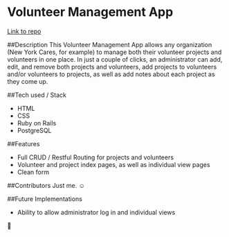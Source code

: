 # Volunteer Management App

[Link to repo](https://github.com/ambervandy/wdi_project_4_ruby/tree/master/volunteer_app "Link to repo")

##Description
This Volunteer Management App allows any organization (New York Cares, for example) to manage both their volunteer projects and 
volunteers in one place. In just a couple of clicks, an administrator can add, edit, and remove both projects and volunteers, add
projects to volunteers and/or volunteers to projects, as well as add notes about each project as they come up. 

##Tech used / Stack
- HTML
- CSS
- Ruby on Rails
- PostgreSQL

##Features
- Full CRUD / Restful Routing for projects and volunteers
- Volunteer and project index pages, as well as individual view pages
- Clean form

##Contributors
Just me. :relaxed:

##Future Implementations
- Ability to allow administrator log in and individual views

:raised_hands:
